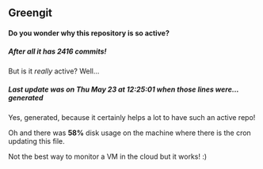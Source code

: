 ## Greengit

#### Do you wonder why this repository is so active?

##### After all it has 2416 commits!

But is it *really* active? Well...

##### Last update was on Thu May 23 at 12:25:01 when those lines were... generated

Yes, generated, because it certainly helps a lot to have such an active repo!

Oh and there was **58%** disk usage on the machine
where there is the cron updating this file.

Not the best way to monitor a VM in the cloud but it works! :)
